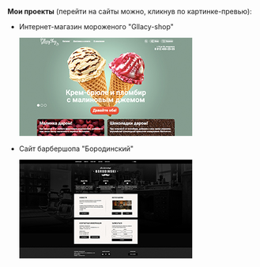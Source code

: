 <b>Мои проекты</b> (перейти на сайты можно, кликнув по картинке-превью): 
<ul>
  <li><p>Интернет-магазин мороженого "Gllacy-shop"</p><a href="https://karinakarapetyanweb.github.io/projects/gllacy-shop/"><img src="img/gllacy-index.jpg" alt="Превью сайта"></a></li>
  <li><p>Сайт барбершопа "Бородинский"</p><a href="https://karinakarapetyanweb.github.io/projects/barbershop/"><img src="img/barbershop-index.jpg" alt="Превью сайта"></a></li>
</ul>
